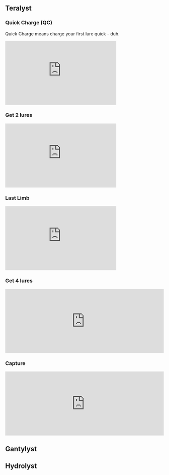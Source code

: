 
## Teralyst

### Quick Charge (QC)
Quick Charge means charge your first lure quick - duh.
<div style="padding:40.25% 0 0 0;position:relative;">
    <iframe 
        src="https://www.youtube.com/embed/zxh5mMczHhI?si=L97NmBDR5bbLQMyJ"
        frameborder="0"
        style="position:absolute;top:0;left:0;width:70%;height:100%;" 
        allow="autoplay; fullscreen; picture-in-picture">
    </iframe>
</div>
<script src="https://player.vimeo.com/api/player.js"></script>

### Get 2 lures

<div style="padding:40.25% 0 0 0;position:relative;">
    <iframe 
        src="https://www.youtube.com/embed/vEJveYh2eX4?si=S7V1JcimMT5JomfO"
        frameborder="0"
        style="position:absolute;top:0;left:0;width:70%;height:100%;" 
        allow="autoplay; fullscreen; picture-in-picture">
    </iframe>
</div>
<script src="https://player.vimeo.com/api/player.js"></script>

### Last Limb

<div style="padding:40.25% 0 0 0;position:relative;">
    <iframe 
        src="https://www.youtube.com/embed/5lgQD1_tqS0?si=X1ZHn9Fq1wbT5MvJ"
        frameborder="0"
        style="position:absolute;top:0;left:0;width:70%;height:100%;" 
        allow="autoplay; fullscreen; picture-in-picture">
    </iframe>
</div>

<script src="https://player.vimeo.com/api/player.js"></script>

### Get 4 lures
<div style="padding:40.25% 0 0 0;position:relative;">
    <iframe 
        src="https://player.vimeo.com/video/862714345?badge=0&amp;autopause=0&amp;player_id=0&amp;app_id=58479"
        frameborder="0" 
        allow="autoplay; fullscreen; picture-in-picture" 
        style="position:absolute;top:0;left:0;width:100%;height:100%;" 
        title="Get 4 Lures">
    </iframe>
</div>
<script src="https://player.vimeo.com/api/player.js"></script>

### Capture
<div style="padding:40.25% 0 0 0;position:relative;">
    <iframe 
        src="https://player.vimeo.com/video/862708836?badge=0&amp;autopause=0&amp;player_id=0&amp;app_id=58479" 
        frameborder="0" 
        allow="autoplay; fullscreen; picture-in-picture" 
        style="position:absolute;top:0;left:0;width:100%;height:100%;" 
        title="Capture">
    </iframe>
</div>
<script src="https://player.vimeo.com/api/player.js"></script>

## Gantylyst



## Hydrolyst



